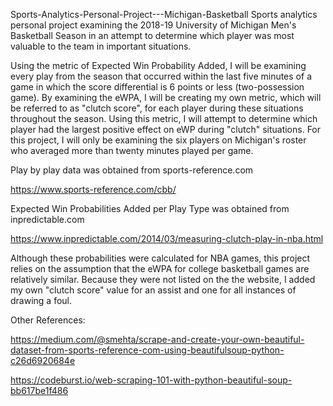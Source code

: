 Sports-Analytics-Personal-Project---Michigan-Basketball
Sports analytics personal project examining the 2018-19 University of Michigan Men's Basketball Season in an attempt to determine 
which player was most valuable to the team in important situations.

Using the metric of Expected Win Probability Added, I will be examining every play from the season that occurred within the last 
five minutes of a game in which the score differential is 6 points or less (two-possession game). By examining the eWPA, I will be creating my own metric, which will be referred to as "clutch score", for each player during these situations throughout the season. Using this metric, I will attempt to determine which player had the largest positive effect on eWP during "clutch" situations. For this project, I will only be examining the six players on Michigan's roster who averaged more than twenty minutes played per game.

Play by play data was obtained from sports-reference.com

https://www.sports-reference.com/cbb/

Expected Win Probabilities Added per Play Type was obtained from inpredictable.com

https://www.inpredictable.com/2014/03/measuring-clutch-play-in-nba.html

Although these probabilities were calculated for NBA games, this project relies on the assumption that the eWPA for college basketball games are relatively similar. Because they were not listed on the the website, I added my own "clutch score" value for an assist and one for all instances of drawing a foul.

Other References:

https://medium.com/@smehta/scrape-and-create-your-own-beautiful-dataset-from-sports-reference-com-using-beautifulsoup-python-c26d6920684e

https://codeburst.io/web-scraping-101-with-python-beautiful-soup-bb617be1f486
